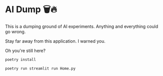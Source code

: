 # AI Dump 🗑️🔥

This is a dumping ground of AI experiments.
Anything and everything could go wrong.

Stay far away from this application.
I warned you.

Oh you're still here?

```sh
poetry install

poetry run streamlit run Home.py
```
